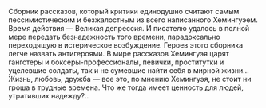 <!--2020-12-04 01:11:55-->
Сборник рассказов, который критики единодушно считают самым пессимистическим и безжалостным из всего написанного Хемингуэем.
    Время действия — Великая депрессия. И писателю удалось в полной мере передать безнадежность того времени, парадоксально переходящую в истерическое возбуждение.
    Героев этого сборника легче назвать антигероями. В мире рассказов Хемингуэя царят гангстеры и боксеры-профессионалы, певички, проститутки и уцелевшие солдаты, так и не сумевшие найти себя в мирной жизни…
    Жизнь, любовь, дружба — все это, по мнению Хемингуэя, не стоит ни гроша в трудные времена.
    Что же тогда имеет ценность для людей, утративших надежду?..